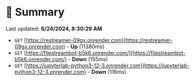 # 📖 Summary
Last updated: **6/24/2024, 8:30:29 AM**

- `GET` [https://restreamer-09gx.onrender.com](https://restreamer-09gx.onrender.com) - **Up** (11380ms)
- `GET` [https://filestreambot-b5k6.onrender.com/](https://filestreambot-b5k6.onrender.com/) - **Down** (155ms)
- `GET` [https://jupyterlab-python3-12-3.onrender.com](https://jupyterlab-python3-12-3.onrender.com) - **Down** (116ms)
